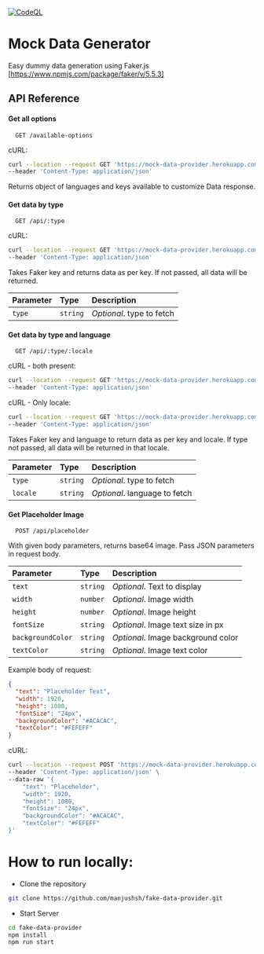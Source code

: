[![CodeQL](https://github.com/manjushsh/mock-data-provider-express/actions/workflows/main.yml/badge.svg)](https://github.com/manjushsh/mock-data-provider-express/actions/workflows/main.yml)

# Mock Data Generator

Easy dummy data generation using Faker.js [https://www.npmjs.com/package/faker/v/5.5.3]

## API Reference

#### Get all options

```https
  GET /available-options
```
cURL:
```bash
curl --location --request GET 'https://mock-data-provider.herokuapp.com/available-options' \
--header 'Content-Type: application/json'
```
Returns object of languages and keys available to customize Data response.


#### Get data by type

```https
  GET /api/:type
```
cURL:
```bash
curl --location --request GET 'https://mock-data-provider.herokuapp.com/api/name' \
--header 'Content-Type: application/json'
```
Takes Faker key and returns data as per key. If not passed, all data will be returned.

| Parameter | Type     | Description                 |
| :-------- | :------- | :-------------------------- |
| `type`    | `string` | *Optional*. type to fetch |

#### Get data by type and language

```https
  GET /api/:type/:locale
```
cURL - both present:
```bash
curl --location --request GET 'https://mock-data-provider.herokuapp.com/api/name/es' \
--header 'Content-Type: application/json'
```
cURL - Only locale: 
```bash
curl --location --request GET 'https://mock-data-provider.herokuapp.com/api/es' \
--header 'Content-Type: application/json'
```
Takes Faker key and language to return data as per key and locale. If type not passed, all data will be returned in that locale.

| Parameter | Type     | Description                     |
| :-------- | :------- | :------------------------------ |
| `type`    | `string` | *Optional*. type to fetch     |
| `locale`  | `string` | *Optional*. language to fetch |

#### Get Placeholder Image

```https
  POST /api/placeholder
```

With given body parameters, returns base64 image. Pass JSON parameters in request body.

| Parameter         | Type     | Description                        |
| :---------------- | :------- | :--------------------------------- |
| `text`            | `string` | _Optional_. Text to display        |
| `width`           | `number` | _Optional_. Image width            |
| `height`          | `number` | _Optional_. Image height           |
| `fontSize`        | `string` | _Optional_. Image text size in px  |
| `backgroundColor` | `string` | _Optional_. Image background color |
| `textColor`       | `string` | _Optional_. Image text color       |

Example body of request:

```json
{
  "text": "Placeholder Text",
  "width": 1920,
  "height": 1080,
  "fontSize": "24px",
  "backgroundColor": "#ACACAC",
  "textColor": "#FEFEFF"
}
```
cURL:
```bash
curl --location --request POST 'https://mock-data-provider.herokuapp.com/api/placeholder' \
--header 'Content-Type: application/json' \
--data-raw '{
    "text": "Placeholder",
    "width": 1920,
    "height": 1080,
    "fontSize": "24px",
    "backgroundColor": "#ACACAC",
    "textColor": "#FEFEFF"
}'
```


# How to run locally:

- Clone the repository

```bash
git clone https://github.com/manjushsh/fake-data-provider.git
```

- Start Server

```bash
cd fake-data-provider
npm install
npm run start
```

